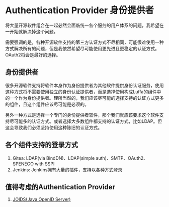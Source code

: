 # Authentication Provider 身份提供者

将大量开源软件组合在一起必然会面临统一各个服务的用户体系的问题，我希望在一开始就解决掉这个问题。

需要强调的是，各种开源软件支持的第三方认证方式不尽相同，可能很难使用一种方式解决所有的问题，但是我依然希望尽可能使用更先进且更稳定的认证方式。OAuth2将会是最好的选择。

## 身份提供者

很多开源软件支持将软件本身作为身份提供者为其他软件提供身份认证服务，使用这种方式将不需要使用独立的身份认证提供者，而是选择使用构成Luffa的组件中的一个作为身份提供者。理所当然的，我们应该尽可能的选择支持的认证方式更多的组件，且这个组件应该尽可能是必须的。

另外一种方式是选择一个专门的身份提供者软件，那个我们就应该要求这个软件支持尽可能多的认证方式。或者选择大多数组件都支持的认证方式，比如LDAP。但这会导致我们必须坚持使用这种陈旧的认证方式。

## 各个组件支持的登录方式

1. Gitea: LDAP(via BindDN)、LDAP(simple auth)、SMTP、OAuth2、SPENEGO with SSPI
2. Jenkins: Jenkins拥有大量的插件，支持以各种方式登录

## 值得考虑的Authentication Provider

1. [JOIDS(Java OpenID Server)](https://code.google.com/archive/p/openid-server/)